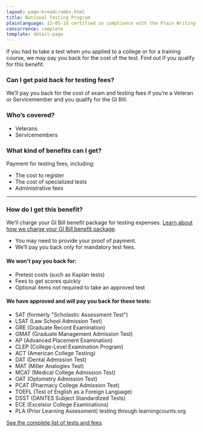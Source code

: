 ```yaml
---
layout: page-breadcrumbs.html
title: National Testing Program
plainlanguage: 12-05-16 certified in compliance with the Plain Writing Act
concurrence: complete
template: detail-page
---
```


<div class="va-introtext">

If you had to take a test when you applied to a college or for a training course, we may pay you back for the cost of the test. Find out if you qualify for this benefit.

</div>


<div class="feature" markdown="1">

### Can I get paid back for testing fees?

We’ll pay you back for the cost of exam and testing fees if you’re a Veteran or Servicemember and you qualify for the GI Bill. 

### Who’s covered?

- Veterans
- Servicemembers
</div>

### What kind of benefits can I get? 

Payment for testing fees, including:

- The cost to register
- The cost of specialized tests
- Administrative fees

-----

### How do I get this benefit?

We’ll charge your GI Bill benefit package for testing expenses. [Learn about how we charge your GI Bill benefit package](https://gibill.custhelp.com/app/answers/detail/a_id/29).

- You may need to provide your proof of payment.
- We’ll pay you back only for mandatory test fees.

#### We won't pay you back for:

- Pretest costs (such as Kaplan tests)
- Fees to get scores quickly
- Optional items not required to take an approved test

#### We have approved and will pay you back for these tests:

- SAT (formerly "Scholastic Assessment Test")
- LSAT (Law School Admission Test)
- GRE (Graduate Record Examination)
- GMAT (Graduate Management Admission Test)
- AP (Advanced Placement Examination)
- CLEP (College-Level Examination Program)
- ACT (American College Testing)
- DAT (Dental Admission Test)
- MAT (Miller Analogies Test)
- MCAT (Medical College Admission Test)
- OAT (Optometry Admission Test)
- PCAT (Pharmacy College Admission Test)
- TOEFL (Test of English as a Foreign Language)
- DSST (DANTES Subject Standardized Tests)
- ECE (Excelsior College Examinations)
- PLA (Prior Learning Assessment) testing through learningcounts.org

[See the complete list of tests and fees](http://inquiry.vba.va.gov/weamspub/buildSearchNE.do).
